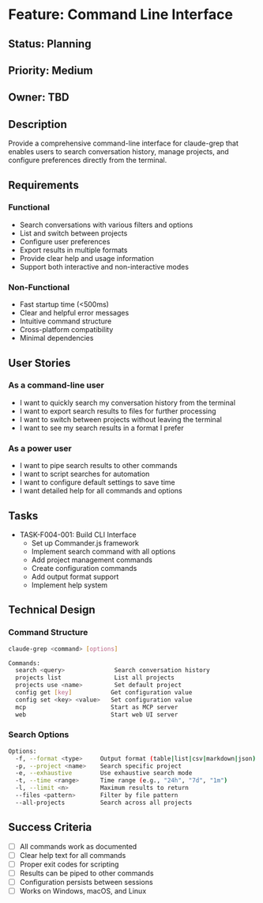 # Feature: Command Line Interface

## Status: Planning
## Priority: Medium
## Owner: TBD

## Description
Provide a comprehensive command-line interface for claude-grep that enables users to search conversation history, manage projects, and configure preferences directly from the terminal.

## Requirements

### Functional
- Search conversations with various filters and options
- List and switch between projects
- Configure user preferences
- Export results in multiple formats
- Provide clear help and usage information
- Support both interactive and non-interactive modes

### Non-Functional
- Fast startup time (<500ms)
- Clear and helpful error messages
- Intuitive command structure
- Cross-platform compatibility
- Minimal dependencies

## User Stories

### As a command-line user
- I want to quickly search my conversation history from the terminal
- I want to export search results to files for further processing
- I want to switch between projects without leaving the terminal
- I want to see my search results in a format I prefer

### As a power user
- I want to pipe search results to other commands
- I want to script searches for automation
- I want to configure default settings to save time
- I want detailed help for all commands and options

## Tasks
- TASK-F004-001: Build CLI Interface
  - Set up Commander.js framework
  - Implement search command with all options
  - Add project management commands
  - Create configuration commands
  - Add output format support
  - Implement help system

## Technical Design

### Command Structure
```bash
claude-grep <command> [options]

Commands:
  search <query>              Search conversation history
  projects list               List all projects
  projects use <name>         Set default project
  config get [key]           Get configuration value
  config set <key> <value>   Set configuration value
  mcp                        Start as MCP server
  web                        Start web UI server
```

### Search Options
```bash
Options:
  -f, --format <type>     Output format (table|list|csv|markdown|json)
  -p, --project <name>    Search specific project
  -e, --exhaustive        Use exhaustive search mode
  -t, --time <range>      Time range (e.g., "24h", "7d", "1m")
  -l, --limit <n>         Maximum results to return
  --files <pattern>       Filter by file pattern
  --all-projects          Search across all projects
```

## Success Criteria
- [ ] All commands work as documented
- [ ] Clear help text for all commands
- [ ] Proper exit codes for scripting
- [ ] Results can be piped to other commands
- [ ] Configuration persists between sessions
- [ ] Works on Windows, macOS, and Linux